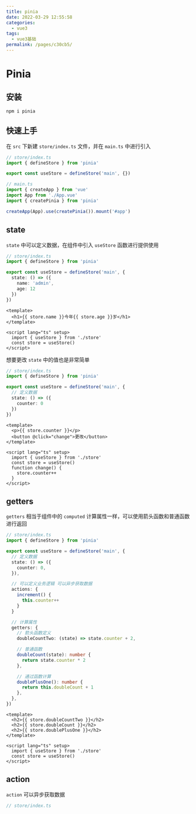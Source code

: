 ```yaml
---
title: pinia
date: 2022-03-29 12:55:58
categories: 
  - vue3
tags: 
  - vue3基础
permalink: /pages/c30cb5/
---
```

# Pinia

## 安装

```shell
npm i pinia
```

## 快速上手

在 `src` 下新建 `store/index.ts` 文件，并在 `main.ts` 中进行引入

```ts
// store/index.ts
import { defineStore } from 'pinia'

export const useStore = defineStore('main', {})
```

```ts
// main.ts
import { createApp } from 'vue'
import App from './App.vue'
import { createPinia } from 'pinia'

createApp(App).use(createPinia()).mount('#app')
```

## state

`state` 中可以定义数据，在组件中引入 `useStore` 函数进行提供使用

```ts
// store/index.ts
import { defineStore } from 'pinia'

export const useStore = defineStore('main', {
  state: () => ({
    name: 'admin',
    age: 12
  })
})
```

```vue
<template>
  <h1>{{ store.name }}今年{{ store.age }}岁</h1>
</template>

<script lang="ts" setup>
  import { useStore } from './store'
  const store = useStore()
</script>
```

想要更改 `state` 中的值也是非常简单

```ts
// store/index.ts
import { defineStore } from 'pinia'

export const useStore = defineStore('main', {
  // 定义数据
  state: () => ({
    counter: 0
  })
})
```

```vue
<template>
  <p>{{ store.counter }}</p>
  <button @click="change">更改</button>
</template>

<script lang="ts" setup>
  import { useStore } from './store'
  const store = useStore()
  function change() {
    store.counter++
  }
</script>
```

## getters

`getters` 相当于组件中的 `computed` 计算属性一样，可以使用箭头函数和普通函数进行返回

```ts
// store/index.ts
import { defineStore } from 'pinia'

export const useStore = defineStore('main', {
  // 定义数据
  state: () => ({
    counter: 0,
  }),

  // 可以定义业务逻辑 可以异步获取数据
  actions: {
    increment() {
      this.counter++
    }
  }

  // 计算属性
  getters: {
    // 箭头函数定义
    doubleCountTwo: (state) => state.counter + 2,

    // 普通函数
    doubleCount(state): number {
      return state.counter * 2
    },

    // 通过函数计算
    doublePlusOne(): number {
      return this.doubleCount + 1
    },
  },
})
```

```vue
<template>
  <h2>{{ store.doubleCountTwo }}</h2>
  <h2>{{ store.doubleCount }}</h2>
  <h2>{{ store.doublePlusOne }}</h2>
</template>

<script lang="ts" setup>
  import { useStore } from './store'
  const store = useStore()
</script>
```

## action

`action` 可以异步获取数据

```ts
// store/index.ts
```
